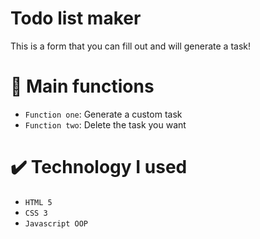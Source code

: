 <h1>Todo list maker</h1>

This is a form that you can fill out and will generate a task!

# 🔨 Main functions

- `Function one`: Generate a custom task
- `Function two`: Delete the task you want

# ✔️ Technology I used

- ``HTML 5``
- ``CSS 3``
- ``Javascript OOP``

